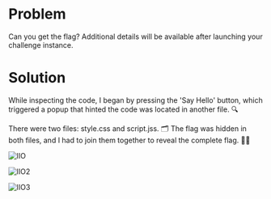 # Problem

Can you get the flag?
Additional details will be available after launching your challenge instance.

# Solution

While inspecting the code, I began by pressing the 'Say Hello' button, which triggered a popup that hinted the code was located in another file. 🔍

There were two files: style.css and script.jss. 🗂️
The flag was hidden in both files, and I had to join them together to reveal the complete flag. 🧩💡


![IIO](https://github.com/user-attachments/assets/604c0ffb-c201-4e53-9ecf-c33ecfac8b5d)


![IIO2](https://github.com/user-attachments/assets/a6a9efa8-6a98-43c4-9196-77d1743d7876)


![IIO3](https://github.com/user-attachments/assets/664a8357-8f17-41d2-923b-84911f91a63f)
